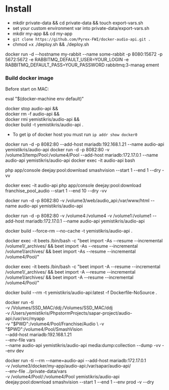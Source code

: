 # Install
 
 - mkdir private-data && cd private-data && touch export-vars.sh
 - set your custom environment var into private-data/export-vars.sh
 - mkdir my-app && cd my-app 
 - ```git clone https://github.com/Pyrex-FWI/docker-audio-api.git .```
 - chmod +x ./deploy.sh && ./deploy.sh
 
docker run -d --hostname my-rabbit --name some-rabbit -p 8080:15672 -p 5672:5672  -e RABBITMQ_DEFAULT_USER=YOUR_LOGIN -e RABBITMQ_DEFAULT_PASS=YOUR_PASSWORD rabbitmq:3-manag
ement

### Build docker image

Before start on MAC:

eval "$(docker-machine env default)"


docker stop audio-api && \
docker rm -f audio-api && \
docker rmi yemistikris/audio-api && \
docker build -t yemistikris/audio-api .

- To get ip of docker host you must run ```ip addr show docker0```

docker run -d -p 8082:80 --add-host mariadb:192.168.1.21 --name audio-api yemistikris/audio-api
docker run -d -p 8082:80 -v /volume3/temp/Pool:/volume4/Pool  --add-host mariadb:172.17.0.1 --name audio-api yemistikris/audio-api
docker exec -it audio-api bash

php app/console deejay:pool:download smashvision --start 1 --end 1 --dry -vv

docker exec -it audio-api  php app/console deejay:pool:download franchise_pool_audio --start 1 --end 10 --dry -vv


docker run -d -p 8082:80 -v /volume3/web/audio_api:/var/www/html --name audio-api yemistikris/audio-api

docker run -d -p 8082:80 -v /volume4:/volume4 -v /volume1:/volume1 --add-host mariadb:172.17.0.1 --name audio-api yemistikris/audio-api


docker build --force-rm --no-cache -t yemistikris/audio-api .


docker exec -it beets /bin/bash -c "beet import -As --resume --incremental /volume1/_archives/ && beet import -As --resume --incremental /volume1/archives/ && beet import -As --resume --incremental /volume4/Pool/"

docker exec -it beets /bin/bash -c "beet import -A --resume --incremental /volume1/_archives/ && beet import -A --resume --incremental /volume1/archives/ && beet import -A --resume --incremental /volume4/Pool/"


docker build --rm -t yemistikris/audio-api:latest -f Dockerfile-NoSource .


docker run -ti \
-v /Volumes/SSD_MAC/ddj:/Volumes/SSD_MAC/ddj \
-v /Users/yemistikris/PhpstormProjects/sapar-project/audio-api:/usr/src/myapp \
-v "$PWD":/volume4/Pool/Franchise/Audio \
-v "$PWD":/volume4/Pool/SmashVision \
--add-host mariadb:192.168.1.21 \
--env-file vars \
--name audio-api yemistikris/audio-api media:dump:collection --dump -vv --env dev


docker run -ti --rm --name=audio-api --add-host mariadb:172.17.0.1  \
-v /volume3/docker/my-app/audio-api:/var/sapar/audio-api/ \
--env-file ../private-data/vars  \
-v /volume4/Pool/:/volume4/Pool yemistikris/audio-api \
deejay:pool:download smashvision --start 1 --end 1 --env prod -v --dry